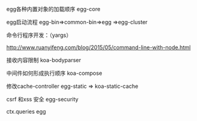 egg各种内置对象的加载顺序   egg-core

egg启动流程   egg-bin=>common-bin=>egg =>egg-cluster

命令行程序开发：（yargs）

http://www.ruanyifeng.com/blog/2015/05/command-line-with-node.html

接收内容限制  koa-bodyparser

中间件如何形成执行顺序  koa-compose

修改cache-controller   egg-static => koa-static-cache

csrf 和xss 安全  egg-security

ctx.queries    egg

